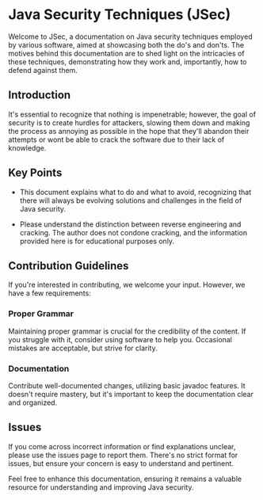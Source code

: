 # Java Security Techniques  (JSec)

Welcome to JSec, a documentation on Java security techniques employed by various software, aimed at showcasing both the do's and don'ts. The motives behind this documentation are to shed light on the intricacies of these techniques, demonstrating how they work and, importantly, how to defend against them.

## Introduction

It's essential to recognize that nothing is impenetrable; however, the goal of security is to create hurdles for attackers, slowing them down and making the process as annoying as possible in the hope that they'll abandon their attempts or wont be able to crack the software due to their lack of knowledge.

## Key Points

- This document explains what to do and what to avoid, recognizing that there will always be evolving solutions and challenges in the field of Java security.

- Please understand the distinction between reverse engineering and cracking. The author does not condone cracking, and the information provided here is for educational purposes only.

## Contribution Guidelines

If you're interested in contributing, we welcome your input. However, we have a few requirements:

### Proper Grammar

Maintaining proper grammar is crucial for the credibility of the content. If you struggle with it, consider using software to help you. Occasional mistakes are acceptable, but strive for clarity.

### Documentation

Contribute well-documented changes, utilizing basic javadoc features. It doesn't require mastery, but it's important to keep the documentation clear and organized.

## Issues

If you come across incorrect information or find explanations unclear, please use the issues page to report them. There's no strict format for issues, but ensure your concern is easy to understand and pertinent.

Feel free to enhance this documentation, ensuring it remains a valuable resource for understanding and improving Java security.
